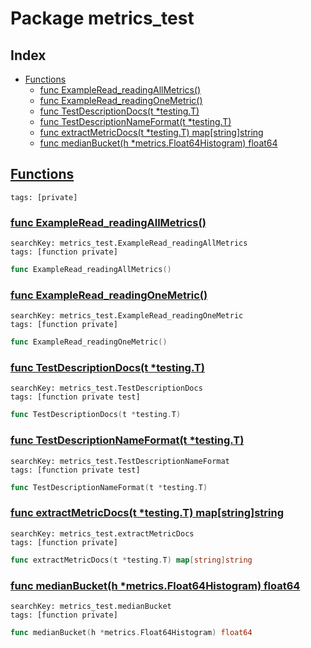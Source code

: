 # Package metrics_test

## Index

* [Functions](#func)
    * [func ExampleRead_readingAllMetrics()](#ExampleRead_readingAllMetrics)
    * [func ExampleRead_readingOneMetric()](#ExampleRead_readingOneMetric)
    * [func TestDescriptionDocs(t *testing.T)](#TestDescriptionDocs)
    * [func TestDescriptionNameFormat(t *testing.T)](#TestDescriptionNameFormat)
    * [func extractMetricDocs(t *testing.T) map[string]string](#extractMetricDocs)
    * [func medianBucket(h *metrics.Float64Histogram) float64](#medianBucket)


## <a id="func" href="#func">Functions</a>

```
tags: [private]
```

### <a id="ExampleRead_readingAllMetrics" href="#ExampleRead_readingAllMetrics">func ExampleRead_readingAllMetrics()</a>

```
searchKey: metrics_test.ExampleRead_readingAllMetrics
tags: [function private]
```

```Go
func ExampleRead_readingAllMetrics()
```

### <a id="ExampleRead_readingOneMetric" href="#ExampleRead_readingOneMetric">func ExampleRead_readingOneMetric()</a>

```
searchKey: metrics_test.ExampleRead_readingOneMetric
tags: [function private]
```

```Go
func ExampleRead_readingOneMetric()
```

### <a id="TestDescriptionDocs" href="#TestDescriptionDocs">func TestDescriptionDocs(t *testing.T)</a>

```
searchKey: metrics_test.TestDescriptionDocs
tags: [function private test]
```

```Go
func TestDescriptionDocs(t *testing.T)
```

### <a id="TestDescriptionNameFormat" href="#TestDescriptionNameFormat">func TestDescriptionNameFormat(t *testing.T)</a>

```
searchKey: metrics_test.TestDescriptionNameFormat
tags: [function private test]
```

```Go
func TestDescriptionNameFormat(t *testing.T)
```

### <a id="extractMetricDocs" href="#extractMetricDocs">func extractMetricDocs(t *testing.T) map[string]string</a>

```
searchKey: metrics_test.extractMetricDocs
tags: [function private]
```

```Go
func extractMetricDocs(t *testing.T) map[string]string
```

### <a id="medianBucket" href="#medianBucket">func medianBucket(h *metrics.Float64Histogram) float64</a>

```
searchKey: metrics_test.medianBucket
tags: [function private]
```

```Go
func medianBucket(h *metrics.Float64Histogram) float64
```

